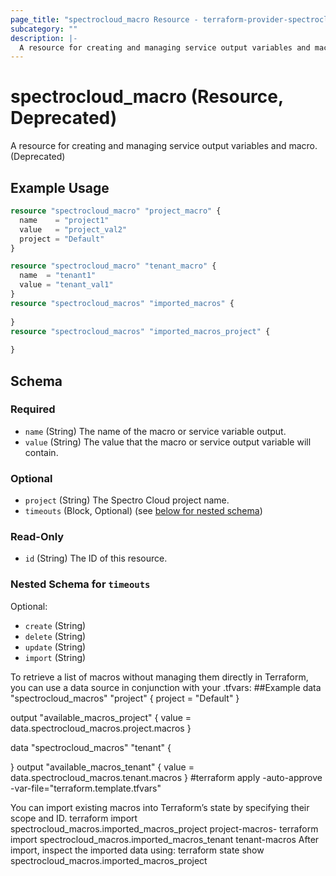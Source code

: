 ```yaml
---
page_title: "spectrocloud_macro Resource - terraform-provider-spectrocloud"
subcategory: ""
description: |-
  A resource for creating and managing service output variables and macro. (Deprecated)
---
```


# spectrocloud_macro (Resource, Deprecated)

  A resource for creating and managing service output variables and macro. (Deprecated)

## Example Usage

```terraform
resource "spectrocloud_macro" "project_macro" {
  name    = "project1"
  value   = "project_val2"
  project = "Default"
}

resource "spectrocloud_macro" "tenant_macro" {
  name  = "tenant1"
  value = "tenant_val1"
}
resource "spectrocloud_macros" "imported_macros" {
    
}
resource "spectrocloud_macros" "imported_macros_project" {
    
}
```


<!-- schema generated by tfplugindocs -->
## Schema

### Required

- `name` (String) The name of the macro or service variable output.
- `value` (String) The value that the macro or service output variable will contain.

### Optional

- `project` (String) The Spectro Cloud project name.
- `timeouts` (Block, Optional) (see [below for nested schema](#nestedblock--timeouts))

### Read-Only

- `id` (String) The ID of this resource.

<a id="nestedblock--timeouts"></a>
### Nested Schema for `timeouts`

Optional:

- `create` (String)
- `delete` (String)
- `update` (String)
- `import` (String)

To retrieve a list of macros without managing them directly in Terraform, you can use a data source in conjunction with your .tfvars:
##Example
data "spectrocloud_macros" "project" {
  project = "Default"
}

output "available_macros_project" {
  value = data.spectrocloud_macros.project.macros
}

data "spectrocloud_macros" "tenant" {

}
output "available_macros_tenant" {
  value = data.spectrocloud_macros.tenant.macros
}
#terraform apply -auto-approve -var-file="terraform.template.tfvars"

You can import existing macros into Terraform’s state by specifying their scope and ID.
terraform import spectrocloud_macros.imported_macros_project project-macros-<project-Name>
terraform import spectrocloud_macros.imported_macros_tenant tenant-macros
After import, inspect the imported data using:
terraform state show spectrocloud_macros.imported_macros_project
